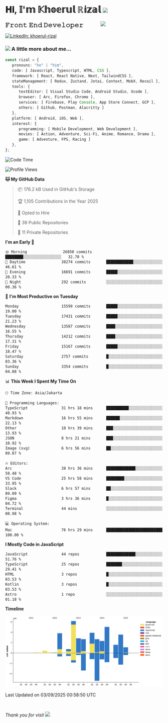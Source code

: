 <h1> 𝐇𝐢, 𝕀'𝕞 𝕂𝕙𝕠𝕖𝕣𝕦𝕝 ℝ𝕚𝕫𝕒𝕝 <img src="https://media.giphy.com/media/mGcNjsfWAjY5AEZNw6/giphy.gif" width="50"></h1>
<img align='right' src="https://media.giphy.com/media/v1.Y2lkPTc5MGI3NjExOWI2ajR2NGJubzBsZHFuaHMwajRrcDNsNXJwOG8yb3F0NjhkNXF4OSZlcD12MV9pbnRlcm5hbF9naWZfYnlfaWQmY3Q9cw/fkZukR450RQ1qnGaq9/giphy.gif" width="200">
<strong style="font-size:20px;">𝙵𝚛𝚘𝚗𝚝 𝙴𝚗𝚍 𝙳𝚎𝚟𝚎𝚕𝚘𝚙𝚎𝚛</strong>
</p></em>

[![LinkedIn: khoerul-rizal](https://img.shields.io/badge/khoerul--rizal-blue?style=flat-square&logo=Linkedin&logoColor=white&link=https://www.linkedin.com/in/khoerul-rizal/)](https://www.linkedin.com/in/khoerul-rizal/)

### <img src="https://media.giphy.com/media/VgCDAzcKvsR6OM0uWg/giphy.gif" width="50"> A little more about me...

```typescript
const rizal = {
   pronouns: "he" | "him",
   code: [ Javascript, Typescript, HTML, CSS ],
   framework: [ React, React Native, Next, TailwindCSS ],
   stateManagement: [ Redux, Zustand, Jotai, Context, MobX, Recoil ],
   tools: {
      textEditor: [ Visual Studio Code, Android Studio, Xcode ],
      browser: [ Arc, Firefox, Chrome ],
      services: [ Firebase, Play Console, App Store Connect, GCP ],
      others: [ Github, Postman, Alacritty ]
   },
   platform: [ Android, iOS, Web ],
   interest: {
      programming: [ Mobile Development, Web Development ],
      movies: [ Action, Adventure, Sci-Fi, Anime, Romance, Drama ],
      game: [ Adventure, FPS, Racing ]
   },
};
```

<!--START_SECTION:waka-->
![Code Time](http://img.shields.io/badge/Code%20Time-3%2C860%20hrs%2015%20mins-blue)

![Profile Views](http://img.shields.io/badge/Profile%20Views-0-blue)

**🐱 My GitHub Data** 

> 📦 176.2 kB Used in GitHub's Storage 
 > 
> 🏆 1,105 Contributions in the Year 2025
 > 
> 💼 Opted to Hire
 > 
> 📜 39 Public Repositories 
 > 
> 🔑 11 Private Repositories 
 > 
**I'm an Early 🐤** 

```text
🌞 Morning                26850 commits       ████████░░░░░░░░░░░░░░░░░   32.70 % 
🌆 Daytime                38274 commits       ████████████░░░░░░░░░░░░░   46.61 % 
🌃 Evening                16691 commits       █████░░░░░░░░░░░░░░░░░░░░   20.33 % 
🌙 Night                  292 commits         ░░░░░░░░░░░░░░░░░░░░░░░░░   00.36 % 
```
📅 **I'm Most Productive on Tuesday** 

```text
Monday                   15599 commits       █████░░░░░░░░░░░░░░░░░░░░   19.00 % 
Tuesday                  17431 commits       █████░░░░░░░░░░░░░░░░░░░░   21.23 % 
Wednesday                13587 commits       ████░░░░░░░░░░░░░░░░░░░░░   16.55 % 
Thursday                 14212 commits       ████░░░░░░░░░░░░░░░░░░░░░   17.31 % 
Friday                   15167 commits       █████░░░░░░░░░░░░░░░░░░░░   18.47 % 
Saturday                 2757 commits        █░░░░░░░░░░░░░░░░░░░░░░░░   03.36 % 
Sunday                   3354 commits        █░░░░░░░░░░░░░░░░░░░░░░░░   04.08 % 
```


📊 **This Week I Spent My Time On** 

```text
🕑︎ Time Zone: Asia/Jakarta

💬 Programming Languages: 
TypeScript               31 hrs 18 mins      ██████████░░░░░░░░░░░░░░░   40.93 % 
Markdown                 16 hrs 55 mins      ██████░░░░░░░░░░░░░░░░░░░   22.13 % 
Other                    10 hrs 39 mins      ███░░░░░░░░░░░░░░░░░░░░░░   13.93 % 
JSON                     8 hrs 21 mins       ███░░░░░░░░░░░░░░░░░░░░░░   10.92 % 
Image (svg)              6 hrs 56 mins       ██░░░░░░░░░░░░░░░░░░░░░░░   09.07 % 

🔥 Editors: 
Arc                      38 hrs 36 mins      █████████████░░░░░░░░░░░░   50.48 % 
VS Code                  25 hrs 58 mins      ████████░░░░░░░░░░░░░░░░░   33.95 % 
Slack                    6 hrs 57 mins       ██░░░░░░░░░░░░░░░░░░░░░░░   09.09 % 
Figma                    3 hrs 36 mins       █░░░░░░░░░░░░░░░░░░░░░░░░   04.72 % 
Terminal                 44 mins             ░░░░░░░░░░░░░░░░░░░░░░░░░   00.98 % 

💻 Operating System: 
Mac                      76 hrs 29 mins      █████████████████████████   100.00 % 
```

**I Mostly Code in JavaScript** 

```text
JavaScript               44 repos            █████████████░░░░░░░░░░░░   51.76 % 
TypeScript               25 repos            ███████░░░░░░░░░░░░░░░░░░   29.41 % 
HTML                     3 repos             █░░░░░░░░░░░░░░░░░░░░░░░░   03.53 % 
Kotlin                   3 repos             █░░░░░░░░░░░░░░░░░░░░░░░░   03.53 % 
Astro                    1 repo              ░░░░░░░░░░░░░░░░░░░░░░░░░   01.18 % 
```



**Timeline**

![Lines of Code chart](https://raw.githubusercontent.com/khoerulrizal/khoerulrizal/main/assets/bar_graph.png)


 Last Updated on 03/09/2025 00:58:50 UTC
<!--END_SECTION:waka-->
</details>
<br/>

<em>Thank you for visit</em> <img src="https://media.giphy.com/media/v1.Y2lkPTc5MGI3NjExcHdvNm1qZWtjaGw0ZjdwM3Z3NnY2dHlueTVuODBta2FiY20wM2YybSZlcD12MV9pbnRlcm5hbF9naWZfYnlfaWQmY3Q9cw/tV25tpdKqdFa9x81k2/giphy.gif" width="40">
